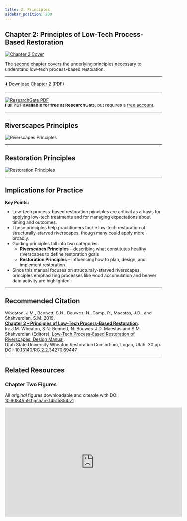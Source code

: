 ```yaml
---
title: 2. Principles
sidebar_position: 200
---
```


## Chapter 2: Principles of Low-Tech Process-Based Restoration

[![Chapter 2 Cover](/img/covers/Chap2_150.png)](http://dx.doi.org/10.13140/RG.2.2.34270.69447)

The [second chapter](http://dx.doi.org/10.13140/RG.2.2.34270.69447) covers the underlying principles necessary to understand low-tech process-based restoration.

---

[⬇️ Download Chapter 2 (PDF)](http://dx.doi.org/10.13140/RG.2.2.34270.69447)

---

[![ResearchGate PDF](/img/RG.png)](http://dx.doi.org/10.13140/RG.2.2.34270.69447)  
**Full PDF available for free at ResearchGate**, but requires a [free account](https://www.researchgate.net/signup.SignUp.html?hdrsu=1).

---

## Riverscapes Principles

![Riverscapes Principles](/img/RiverscapesPrinciples.png)

---

## Restoration Principles

![Restoration Principles](/img/RestorationPrinciples.png)

---

## Implications for Practice

**Key Points:**

- Low-tech process-based restoration principles are critical as a basis for applying low-tech treatments and for managing expectations about timing and outcomes.  
- These principles help practitioners tackle low-tech restoration of structurally-starved riverscapes, though many could apply more broadly.  
- Guiding principles fall into two categories:  
  - **Riverscapes Principles** – describing what constitutes healthy riverscapes to define restoration goals  
  - **Restoration Principles** – influencing how to plan, design, and implement restoration  
- Since this manual focuses on structurally-starved riverscapes, principles emphasizing processes like wood accumulation and beaver dam activity are highlighted.

---

## Recommended Citation

Wheaton, J.M., Bennett, S.N., Bouwes, N., Camp, R., Maestas, J.D., and Shahverdian, S.M. 2019.  
[**Chapter 2 – Principles of Low-Tech Process-Based Restoration**](http://dx.doi.org/10.13140/RG.2.2.34270.69447).  
In: J.M. Wheaton, S.N. Bennett, N. Bouwes, J.D. Maestas and S.M. Shahverdian (Editors), [Low-Tech Process-Based Restoration of Riverscapes: Design Manual](/manual).  
Utah State University Wheaton Restoration Consortium, Logan, Utah. 30 pp.  
DOI: [10.13140/RG.2.2.34270.69447](http://dx.doi.org/10.13140/RG.2.2.34270.69447)

---

## Related Resources

### Chapter Two Figures

All *original* figures downloadable and citeable with DOI:  
[10.6084/m9.figshare.14515854.v1](https://doi.org/10.6084/m9.figshare.14515854.v1)


<div style={{ textAlign: "center" }}>
  <iframe
    src="https://widgets.figshare.com/articles/14515854/embed?show_title=1"
    width="568"
    height="351"
    frameBorder="0"
    allowFullScreen
  ></iframe>
</div>
